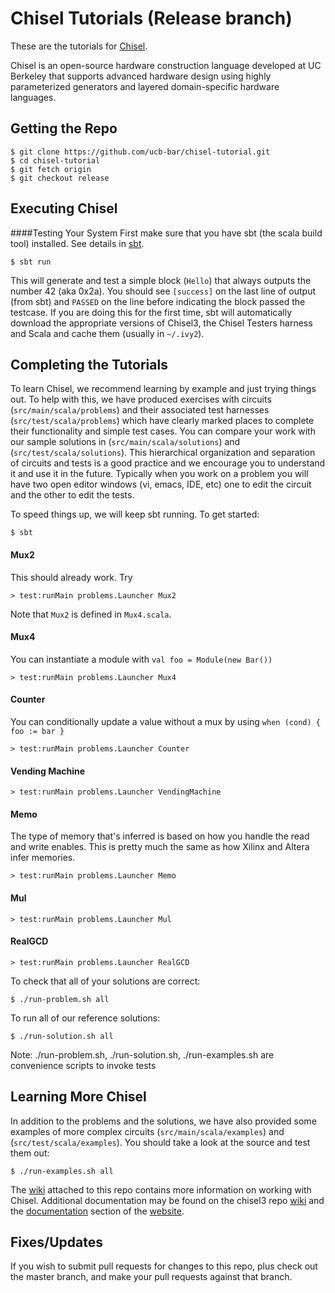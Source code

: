Chisel Tutorials (Release branch)  
================

These are the tutorials for [Chisel](https://github.com/ucb-bar/chisel3).

Chisel is an open-source hardware construction language developed
at UC Berkeley that supports advanced hardware design using highly
parameterized generators and layered domain-specific hardware languages.


Getting the Repo
----------------

    $ git clone https://github.com/ucb-bar/chisel-tutorial.git
    $ cd chisel-tutorial
    $ git fetch origin
    $ git checkout release


Executing Chisel
----------------

####Testing Your System
First make sure that you have sbt (the scala build tool) installed. See details
in [sbt](http://www.scala-sbt.org/release/docs/Getting-Started/Setup.html).

    $ sbt run

This will generate and test a simple block (`Hello`) that always outputs the
number 42 (aka 0x2a). You should see `[success]` on the last line of output (from sbt) and
`PASSED` on the line before indicating the block passed the testcase. If you
are doing this for the first time, sbt will automatically download the
appropriate versions of Chisel3, the Chisel Testers harness
and Scala and cache them (usually in `~/.ivy2`).

Completing the Tutorials
------------------------

To learn Chisel, we recommend learning by example and just trying things out.
To help with this, we have produced exercises with circuits (`src/main/scala/problems`) and their
 associated test harnesses (`src/test/scala/problems`) which have clearly
marked places to complete their functionality and simple test cases. You can
compare your work with our sample solutions in (`src/main/scala/solutions`) and (`src/test/scala/solutions`).  This 
hierarchical organization and separation of circuits and tests is a good practice and we encourage you to understand it
and use it in the future.  Typically when you work on a problem you will have two open editor windows (vi, emacs, IDE, 
etc) one to edit the circuit and the other to edit the tests.

To speed things up, we will keep sbt running. To get started:

    $ sbt

#### Mux2
This should already work. Try

    > test:runMain problems.Launcher Mux2
    
Note that `Mux2` is defined in `Mux4.scala`.

#### Mux4
You can instantiate a module with `val foo = Module(new Bar())`

    > test:runMain problems.Launcher Mux4

#### Counter
You can conditionally update a value without a mux by using `when (cond) { foo := bar }`

    > test:runMain problems.Launcher Counter

#### Vending Machine

    > test:runMain problems.Launcher VendingMachine

#### Memo
The type of memory that's inferred is based on how you handle the read and
write enables. This is pretty much the same as how Xilinx and Altera infer
memories.

    > test:runMain problems.Launcher Memo

#### Mul

    > test:runMain problems.Launcher Mul

#### RealGCD

    > test:runMain problems.Launcher RealGCD


To check that all of your solutions are correct:

    $ ./run-problem.sh all


To run all of our reference solutions:

    $ ./run-solution.sh all

Note: ./run-problem.sh, ./run-solution.sh, ./run-examples.sh are convenience scripts to invoke tests

Learning More Chisel
--------------------
In addition to the problems and the solutions, we have also provided some
examples of more complex circuits (`src/main/scala/examples`) and (`src/test/scala/examples`). You should take a 
look at the source and test them out:

    $ ./run-examples.sh all

The [wiki](https://github.com/ucb-bar/chisel-tutorial/wiki/) attached to this repo contains more information on working with Chisel.
Additional documentation may be found on the chisel3 repo
[wiki](https://github.com/ucb-bar/chisel3/wiki/)
and the
[documentation](https://chisel.eecs.berkeley.edu/documentation.html)
section of the [website](https://chisel.eecs.berkeley.edu/).

Fixes/Updates
-------------
If you wish to submit pull requests for changes to this repo, plus check out the master branch, and make your pull requests against that branch.
